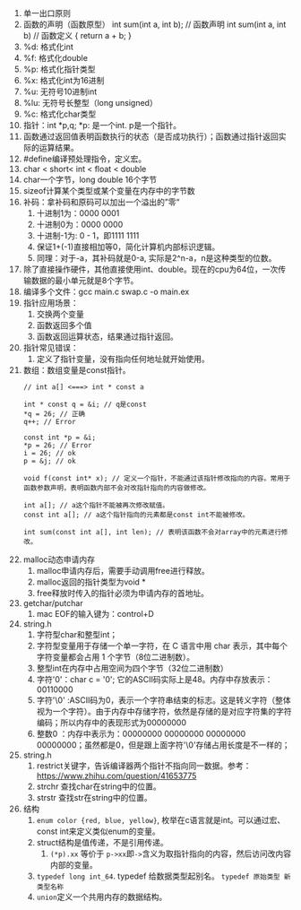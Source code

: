 1. 单一出口原则
2. 函数的声明（函数原型）
   int sum(int a, int b); // 函数声明
   int sum(int a, int b) // 函数定义
   {
     return a + b;
   }
3. %d: 格式化int
4. %f: 格式化double
5. %p: 格式化指针类型
6. %x: 格式化int为16进制
7. %u: 无符号10进制int
8. %lu: 无符号长整型（long unsigned）
9. %c: 格式化char类型
10. 指针：int *p,q;
   *p: 是一个int. p是一个指针。
11. 函数通过返回值表明函数执行的状态（是否成功执行）；函数通过指针返回实际的运算结果。
12. #define编译预处理指令，定义宏。
13. char < short< int < float < double
14. char一个字节，long double 16个字节
15. sizeof计算某个类型或某个变量在内存中的字节数
16. 补码：拿补码和原码可以加出一个溢出的”零“
    1.  十进制1为：0000 0001
    2.  十进制0为：0000 0000
    3.  十进制-1为: 0 - 1，即1111 1111
    4.  保证1+(-1)直接相加等0，简化计算机内部标识逻辑。
    5.  同理：对于-a，其补码就是0-a, 实际是2^n-a，n是这种类型的位数。
17. 除了直接操作硬件，其他直接使用int、double。现在的cpu为64位，一次传输数据的最小单元就是8个字节。
18. 编译多个文件：gcc main.c swap.c -o main.ex
19. 指针应用场景：
    1.  交换两个变量
    2.  函数返回多个值
    3.  函数返回运算状态，结果通过指针返回。
20. 指针常见错误：
    1.  定义了指针变量，没有指向任何地址就开始使用。
21. 数组：数组变量是const指针。
    ```
    // int a[] <===> int * const a
    
    int * const q = &i; // q是const 
    *q = 26; // 正确
    q++; // Error

    const int *p = &i;
    *p = 26; // Error
    i = 26; // ok
    p = &j; // ok

    void f(const int* x); // 定义一个指针，不能通过该指针修改指向的内容。常用于函数参数声明，表明函数内部不会对改指针指向的内容做修改。

    int a[]; // a这个指针不能被再次修改赋值。
    const int a[]; // a这个指针指向的元素都是const int不能被修改。

    int sum(const int a[], int len); // 表明该函数不会对array中的元素进行修改。

    ``` 
22. malloc动态申请内存
    1.  malloc申请内存后，需要手动调用free进行释放。
    2.  malloc返回的指针类型为void *
    3.  free释放时传入的指针必须为申请内存的首地址。
23. getchar/putchar
    1.  mac EOF的输入键为：control+D
24. string.h
    1.  字符型char和整型int；
    2.  字符型变量用于存储一个单一字符，在 C 语言中用 char 表示，其中每个字符变量都会占用 1 个字节（8位二进制数）。
    3.  整型int在内存中占用空间为四个字节（32位二进制数）
    4.  字符'0'：char c = '0'; 它的ASCII码实际上是48。内存中存放表示：00110000
    5.  字符'\0' :ASCII码为0，表示一个字符串结束的标志。这是转义字符（整体视为一个字符）。由于内存中存储字符，依然是存储的是对应字符集的字符编码；所以内存中的表现形式为00000000
    6.  整数0 ：内存中表示为：00000000 00000000 00000000 00000000；虽然都是0，但是跟上面字符'\0'存储占用长度是不一样的；
25. string.h
    1.  restrict关键字，告诉编译器两个指针不指向同一数据。参考：https://www.zhihu.com/question/41653775
    2.  strchr 查找char在string中的位置。
    3.  strstr 查找str在string中的位置。
26. 结构
    1.  `enum color {red, blue, yellow}`, 枚举在c语言就是int。可以通过宏、const int来定义类似enum的变量。
    2.  struct结构是值传递，不是引用传递。
        1.  `(*p).xx` 等价于 `p->xx`即`->`含义为取指针指向的内容，然后访问改内容内部的变量。
    3.  `typedef long int_64`. typedef 给数据类型起别名。 `typedef 原始类型 新类型名称`
    4.  `union`定义一个共用内存的数据结构。
